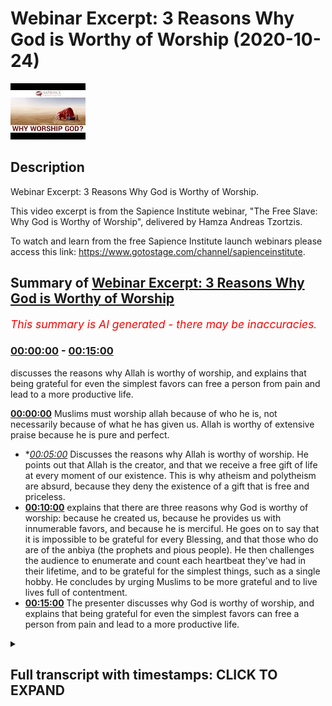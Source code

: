 # Webinar Excerpt: 3 Reasons Why God is Worthy of Worship (2020-10-24)

![alt Webinar Excerpt: 3 Reasons Why God is Worthy of Worship](HwQT_21tM18.jpg "Webinar Excerpt: 3 Reasons Why God is Worthy of Worship")

## Description

Webinar Excerpt: 3 Reasons Why God is Worthy of Worship.

This video excerpt is from the Sapience Institute webinar, "The Free Slave: Why God is Worthy of Worship", delivered by Hamza Andreas Tzortzis.

To watch and learn from the free Sapience Institute launch webinars please access this link: https://www.gotostage.com/channel/sapienceinstitute.

## Summary of [Webinar Excerpt: 3 Reasons Why God is Worthy of Worship](https://www.youtube.com/watch?v=HwQT_21tM18)


*<span style="color:red; font-size:125%">This summary is AI generated - there may be inaccuracies</span>. [](/)*

### [00:00:00](https://www.youtube.com/watch?v=HwQT_21tM18&t=0) - [00:15:00](https://www.youtube.com/watch?v=HwQT_21tM18&t=900)

 discusses the reasons why Allah is worthy of worship, and explains that being grateful for even the simplest favors can free a person from pain and lead to a more productive life.

**[00:00:00](https://www.youtube.com/watch?v=HwQT_21tM18&t=0)** Muslims must worship allah because of who he is, not necessarily because of what he has given us. Allah is worthy of extensive praise because he is pure and perfect.
* **[00:05:00](https://www.youtube.com/watch?v=HwQT_21tM18&t=300)* Discusses the reasons why Allah is worthy of worship. He points out that Allah is the creator, and that we receive a free gift of life at every moment of our existence. This is why atheism and polytheism are absurd, because they deny the existence of a gift that is free and priceless.
* **[00:10:00](https://www.youtube.com/watch?v=HwQT_21tM18&t=600)** explains that there are three reasons why God is worthy of worship: because he created us, because he provides us with innumerable favors, and because he is merciful. He goes on to say that it is impossible to be grateful for every Blessing, and that those who do are of the anbiya (the prophets and pious people). He then challenges the audience to enumerate and count each heartbeat they've had in their lifetime, and to be grateful for the simplest things, such as a single hobby. He concludes by urging Muslims to be more grateful and to live lives full of contentment.
* **[00:15:00](https://www.youtube.com/watch?v=HwQT_21tM18&t=900)** The presenter discusses why God is worthy of worship, and explains that being grateful for even the simplest favors can free a person from pain and lead to a more productive life.

<details><summary><h2>Full transcript with timestamps: CLICK TO EXPAND</h2></summary>

[0:00:05](https://youtu.be/HwQT_21tM18?t=5) we are here to  
[0:00:07](https://youtu.be/HwQT_21tM18?t=7) worship allah subhana wa  
[0:00:10](https://youtu.be/HwQT_21tM18?t=10) and we need to really  
[0:00:13](https://youtu.be/HwQT_21tM18?t=13) create a narrative in the dawah in  
[0:00:15](https://youtu.be/HwQT_21tM18?t=15) sharing islam  
[0:00:17](https://youtu.be/HwQT_21tM18?t=17) and not just focus on all the other the  
[0:00:19](https://youtu.be/HwQT_21tM18?t=19) other topics that we're talking about  
[0:00:20](https://youtu.be/HwQT_21tM18?t=20) which are very important of course  
[0:00:22](https://youtu.be/HwQT_21tM18?t=22) but to put a central focus on why allah  
[0:00:25](https://youtu.be/HwQT_21tM18?t=25) is worthy of worship because this was  
[0:00:27](https://youtu.be/HwQT_21tM18?t=27) the central focus  
[0:00:28](https://youtu.be/HwQT_21tM18?t=28) of the nbr of the best people have  
[0:00:31](https://youtu.be/HwQT_21tM18?t=31) walked this planet which are the  
[0:00:32](https://youtu.be/HwQT_21tM18?t=32) prophets of allah  
[0:00:34](https://youtu.be/HwQT_21tM18?t=34) so the first point  
[0:00:38](https://youtu.be/HwQT_21tM18?t=38) how we're going to answer the question  
[0:00:39](https://youtu.be/HwQT_21tM18?t=39) why worship god why is allah worthy of  
[0:00:41](https://youtu.be/HwQT_21tM18?t=41) worship  
[0:00:42](https://youtu.be/HwQT_21tM18?t=42) well let's begin with the first point  
[0:00:45](https://youtu.be/HwQT_21tM18?t=45) so we must worship allah by virtue of  
[0:00:48](https://youtu.be/HwQT_21tM18?t=48) who he is by virtue of his existence  
[0:00:50](https://youtu.be/HwQT_21tM18?t=50) which basically means  
[0:00:52](https://youtu.be/HwQT_21tM18?t=52) we must worship allah because of who  
[0:00:55](https://youtu.be/HwQT_21tM18?t=55) he is as allah makes it very clear in  
[0:00:58](https://youtu.be/HwQT_21tM18?t=58) the quran in chapter 20 verse 14  
[0:01:00](https://youtu.be/HwQT_21tM18?t=60) indeed i am god i am allah there is no  
[0:01:03](https://youtu.be/HwQT_21tM18?t=63) deity except me  
[0:01:04](https://youtu.be/HwQT_21tM18?t=64) so worship me and establish prayer for  
[0:01:07](https://youtu.be/HwQT_21tM18?t=67) my remembrance so there is no deity  
[0:01:09](https://youtu.be/HwQT_21tM18?t=69) worthy of worship except allah  
[0:01:12](https://youtu.be/HwQT_21tM18?t=72) so when we say allah is worthy of  
[0:01:15](https://youtu.be/HwQT_21tM18?t=75) worship  
[0:01:16](https://youtu.be/HwQT_21tM18?t=76) because of who he is allah is worthy of  
[0:01:18](https://youtu.be/HwQT_21tM18?t=78) worship by virtue of who he is  
[0:01:21](https://youtu.be/HwQT_21tM18?t=81) what does this really mean well let me  
[0:01:22](https://youtu.be/HwQT_21tM18?t=82) give you some thought experiments for  
[0:01:24](https://youtu.be/HwQT_21tM18?t=84) you to focus on  
[0:01:26](https://youtu.be/HwQT_21tM18?t=86) i want you to reflect on the concept of  
[0:01:29](https://youtu.be/HwQT_21tM18?t=89) praising other people  
[0:01:31](https://youtu.be/HwQT_21tM18?t=91) now we praise other people because of by  
[0:01:34](https://youtu.be/HwQT_21tM18?t=94) virtue of  
[0:01:35](https://youtu.be/HwQT_21tM18?t=95) their attributes okay take for example  
[0:01:39](https://youtu.be/HwQT_21tM18?t=99) if people like football or soccer they  
[0:01:42](https://youtu.be/HwQT_21tM18?t=102) may support a football team and they  
[0:01:45](https://youtu.be/HwQT_21tM18?t=105) might support the likes of  
[0:01:46](https://youtu.be/HwQT_21tM18?t=106) messi or ronaldo and if they're  
[0:01:50](https://youtu.be/HwQT_21tM18?t=110) fans of messi and ronaldo when they  
[0:01:54](https://youtu.be/HwQT_21tM18?t=114) when they see messier ronaldo score a  
[0:01:56](https://youtu.be/HwQT_21tM18?t=116) goal  
[0:01:57](https://youtu.be/HwQT_21tM18?t=117) they go crazy right like wow that's  
[0:01:59](https://youtu.be/HwQT_21tM18?t=119) amazing  
[0:02:00](https://youtu.be/HwQT_21tM18?t=120) that's what a great skill what a great  
[0:02:02](https://youtu.be/HwQT_21tM18?t=122) goal right  
[0:02:03](https://youtu.be/HwQT_21tM18?t=123) so what that is that's a form of praise  
[0:02:06](https://youtu.be/HwQT_21tM18?t=126) and the reason we're praising  
[0:02:08](https://youtu.be/HwQT_21tM18?t=128) messi and ronaldo is because of by  
[0:02:11](https://youtu.be/HwQT_21tM18?t=131) virtue of  
[0:02:12](https://youtu.be/HwQT_21tM18?t=132) their sporting skills their football  
[0:02:14](https://youtu.be/HwQT_21tM18?t=134) skills  
[0:02:15](https://youtu.be/HwQT_21tM18?t=135) their athletic attributes okay now  
[0:02:18](https://youtu.be/HwQT_21tM18?t=138) some of you might like mixed martial  
[0:02:20](https://youtu.be/HwQT_21tM18?t=140) arts you might like for example  
[0:02:22](https://youtu.be/HwQT_21tM18?t=142) the eagle khabib and when you when you  
[0:02:25](https://youtu.be/HwQT_21tM18?t=145) see  
[0:02:26](https://youtu.be/HwQT_21tM18?t=146) habib you know grounding and pounding  
[0:02:28](https://youtu.be/HwQT_21tM18?t=148) and you see khabib  
[0:02:30](https://youtu.be/HwQT_21tM18?t=150) getting people to tap out you go crazy  
[0:02:32](https://youtu.be/HwQT_21tM18?t=152) like wow you know when he basically  
[0:02:34](https://youtu.be/HwQT_21tM18?t=154) tapped out  
[0:02:35](https://youtu.be/HwQT_21tM18?t=155) the chicken mcgregor you see he  
[0:02:38](https://youtu.be/HwQT_21tM18?t=158) he tapped out and era went berserk and  
[0:02:41](https://youtu.be/HwQT_21tM18?t=161) you were like wow he's such an amazing  
[0:02:43](https://youtu.be/HwQT_21tM18?t=163) martial artist  
[0:02:45](https://youtu.be/HwQT_21tM18?t=165) why did you praise habib in that way you  
[0:02:47](https://youtu.be/HwQT_21tM18?t=167) praised him by virtue of because of  
[0:02:51](https://youtu.be/HwQT_21tM18?t=171) his his wrestling attributes  
[0:02:55](https://youtu.be/HwQT_21tM18?t=175) okay maybe this doesn't suit you maybe  
[0:02:57](https://youtu.be/HwQT_21tM18?t=177) you're more of a poet  
[0:02:58](https://youtu.be/HwQT_21tM18?t=178) maybe you like poetry so when you listen  
[0:03:00](https://youtu.be/HwQT_21tM18?t=180) to  
[0:03:01](https://youtu.be/HwQT_21tM18?t=181) the poet of the east iqbal and you hear  
[0:03:04](https://youtu.be/HwQT_21tM18?t=184) some of his poetry when he says  
[0:03:06](https://youtu.be/HwQT_21tM18?t=186) this one sajdah this one prostration  
[0:03:09](https://youtu.be/HwQT_21tM18?t=189) that you find so difficult  
[0:03:10](https://youtu.be/HwQT_21tM18?t=190) frees you from a thousand prostrations  
[0:03:13](https://youtu.be/HwQT_21tM18?t=193) when you hear that poem and you read  
[0:03:15](https://youtu.be/HwQT_21tM18?t=195) that poem you're like wow wow wow that's  
[0:03:16](https://youtu.be/HwQT_21tM18?t=196) so amazing and deep you give him praise  
[0:03:19](https://youtu.be/HwQT_21tM18?t=199) by virtue of because of his poetic skin  
[0:03:22](https://youtu.be/HwQT_21tM18?t=202) and attributes  
[0:03:23](https://youtu.be/HwQT_21tM18?t=203) now you might like nasheeds right maybe  
[0:03:26](https://youtu.be/HwQT_21tM18?t=206) i don't know who's a famous nasheed  
[0:03:27](https://youtu.be/HwQT_21tM18?t=207) singer  
[0:03:28](https://youtu.be/HwQT_21tM18?t=208) um i don't know just one should come to  
[0:03:32](https://youtu.be/HwQT_21tM18?t=212) mind  
[0:03:32](https://youtu.be/HwQT_21tM18?t=212) you might like you might like a  
[0:03:34](https://youtu.be/HwQT_21tM18?t=214) particular nasheed  
[0:03:36](https://youtu.be/HwQT_21tM18?t=216) uh whether it's sami yusuf or omar issa  
[0:03:39](https://youtu.be/HwQT_21tM18?t=219) or some spoken word artist like  
[0:03:43](https://youtu.be/HwQT_21tM18?t=223) muslim bilal ashley you know you hear  
[0:03:46](https://youtu.be/HwQT_21tM18?t=226) some of the words you're like wow that's  
[0:03:48](https://youtu.be/HwQT_21tM18?t=228) so deep  
[0:03:49](https://youtu.be/HwQT_21tM18?t=229) now the reason you praise them in that  
[0:03:51](https://youtu.be/HwQT_21tM18?t=231) way because you praise them because of  
[0:03:53](https://youtu.be/HwQT_21tM18?t=233) by virtue of  
[0:03:54](https://youtu.be/HwQT_21tM18?t=234) the poetic or singing attributes okay  
[0:03:58](https://youtu.be/HwQT_21tM18?t=238) you do this all the time now  
[0:04:02](https://youtu.be/HwQT_21tM18?t=242) isn't it interesting that we are  
[0:04:04](https://youtu.be/HwQT_21tM18?t=244) compelled to give  
[0:04:05](https://youtu.be/HwQT_21tM18?t=245) praise to these things and these people  
[0:04:08](https://youtu.be/HwQT_21tM18?t=248) because of their attributes  
[0:04:10](https://youtu.be/HwQT_21tM18?t=250) even though the attributes don't  
[0:04:12](https://youtu.be/HwQT_21tM18?t=252) directly benefit us in any way  
[0:04:14](https://youtu.be/HwQT_21tM18?t=254) and even those these attributes are  
[0:04:16](https://youtu.be/HwQT_21tM18?t=256) limited and flawed because nobody is  
[0:04:18](https://youtu.be/HwQT_21tM18?t=258) perfect  
[0:04:19](https://youtu.be/HwQT_21tM18?t=259) isn't it interesting that we give some  
[0:04:21](https://youtu.be/HwQT_21tM18?t=261) form of praise to these things  
[0:04:23](https://youtu.be/HwQT_21tM18?t=263) so by greater reason what kind of  
[0:04:26](https://youtu.be/HwQT_21tM18?t=266) extensive praise must we give allah  
[0:04:27](https://youtu.be/HwQT_21tM18?t=267) subhanahu wa  
[0:04:29](https://youtu.be/HwQT_21tM18?t=269) whose names and attributes are to the  
[0:04:31](https://youtu.be/HwQT_21tM18?t=271) highest degree possible  
[0:04:32](https://youtu.be/HwQT_21tM18?t=272) they are pure and perfect with no  
[0:04:34](https://youtu.be/HwQT_21tM18?t=274) deficiency and flow  
[0:04:36](https://youtu.be/HwQT_21tM18?t=276) and we give allah praise because of who  
[0:04:39](https://youtu.be/HwQT_21tM18?t=279) he is and not necessarily how he's  
[0:04:41](https://youtu.be/HwQT_21tM18?t=281) decided to express his names and  
[0:04:43](https://youtu.be/HwQT_21tM18?t=283) attributes in our lives  
[0:04:44](https://youtu.be/HwQT_21tM18?t=284) right so this shows that allah is worthy  
[0:04:49](https://youtu.be/HwQT_21tM18?t=289) of worship because of who he is or not  
[0:04:50](https://youtu.be/HwQT_21tM18?t=290) because of what he's given us  
[0:04:52](https://youtu.be/HwQT_21tM18?t=292) allah is worthy of worship because he is  
[0:04:54](https://youtu.be/HwQT_21tM18?t=294) worthy of worship allah is worthy of  
[0:04:56](https://youtu.be/HwQT_21tM18?t=296) worship because of who he is  
[0:04:57](https://youtu.be/HwQT_21tM18?t=297) allah is worthy of extensive praise by  
[0:05:00](https://youtu.be/HwQT_21tM18?t=300) virtue of because of his names and  
[0:05:02](https://youtu.be/HwQT_21tM18?t=302) attributes  
[0:05:03](https://youtu.be/HwQT_21tM18?t=303) that are perfect because if you can  
[0:05:05](https://youtu.be/HwQT_21tM18?t=305) praise other  
[0:05:09](https://youtu.be/HwQT_21tM18?t=309) limited and people and deficient  
[0:05:10](https://youtu.be/HwQT_21tM18?t=310) attributes and they don't directly  
[0:05:12](https://youtu.be/HwQT_21tM18?t=312) benefit us in any way then what does it  
[0:05:14](https://youtu.be/HwQT_21tM18?t=314) mean about praising allah  
[0:05:16](https://youtu.be/HwQT_21tM18?t=316) and praise brothers and sisters and  
[0:05:18](https://youtu.be/HwQT_21tM18?t=318) friends is a form of worship  
[0:05:20](https://youtu.be/HwQT_21tM18?t=320) as we know in um kitab the mother of the  
[0:05:23](https://youtu.be/HwQT_21tM18?t=323) quran  
[0:05:24](https://youtu.be/HwQT_21tM18?t=324) the mother of the book surah al-fatiha  
[0:05:26](https://youtu.be/HwQT_21tM18?t=326) which summarizes the quran which is a  
[0:05:28](https://youtu.be/HwQT_21tM18?t=328) summary of tawheed  
[0:05:29](https://youtu.be/HwQT_21tM18?t=329) the first verse says  
[0:05:33](https://youtu.be/HwQT_21tM18?t=333) all perfect praise and gratitude belongs  
[0:05:36](https://youtu.be/HwQT_21tM18?t=336) to allah so  
[0:05:38](https://youtu.be/HwQT_21tM18?t=338) you know this just makes so much sense  
[0:05:40](https://youtu.be/HwQT_21tM18?t=340) allah is worthy of worship because of  
[0:05:41](https://youtu.be/HwQT_21tM18?t=341) who he is and not necessarily how he's  
[0:05:43](https://youtu.be/HwQT_21tM18?t=343) decided  
[0:05:44](https://youtu.be/HwQT_21tM18?t=344) to manifest any of his bounties in our  
[0:05:46](https://youtu.be/HwQT_21tM18?t=346) life and this is why we need to move  
[0:05:48](https://youtu.be/HwQT_21tM18?t=348) away from a transactional  
[0:05:50](https://youtu.be/HwQT_21tM18?t=350) relation with allah many muslims have a  
[0:05:54](https://youtu.be/HwQT_21tM18?t=354) disgusting sorry for the use of heavy  
[0:05:57](https://youtu.be/HwQT_21tM18?t=357) language  
[0:05:58](https://youtu.be/HwQT_21tM18?t=358) but a disgraceful relationship with  
[0:06:01](https://youtu.be/HwQT_21tM18?t=361) allah subhanallah  
[0:06:02](https://youtu.be/HwQT_21tM18?t=362) ta'ala may not protect us from such i  
[0:06:05](https://youtu.be/HwQT_21tM18?t=365) would even say it's like a hidden form  
[0:06:06](https://youtu.be/HwQT_21tM18?t=366) of shirk  
[0:06:07](https://youtu.be/HwQT_21tM18?t=367) we have a peer-to-peer type of  
[0:06:11](https://youtu.be/HwQT_21tM18?t=371) transactional relation with allah as if  
[0:06:13](https://youtu.be/HwQT_21tM18?t=373) we're both  
[0:06:14](https://youtu.be/HwQT_21tM18?t=374) on the same level we're both business  
[0:06:16](https://youtu.be/HwQT_21tM18?t=376) partners now  
[0:06:18](https://youtu.be/HwQT_21tM18?t=378) for example he gives us a bit of life  
[0:06:20](https://youtu.be/HwQT_21tM18?t=380) and a bit of wife  
[0:06:21](https://youtu.be/HwQT_21tM18?t=381) and a bit of kids and a bit of wealth  
[0:06:24](https://youtu.be/HwQT_21tM18?t=384) and all of these things  
[0:06:26](https://youtu.be/HwQT_21tM18?t=386) and we give him some prayers in return  
[0:06:29](https://youtu.be/HwQT_21tM18?t=389) this is what you call a transactional  
[0:06:31](https://youtu.be/HwQT_21tM18?t=391) relationship  
[0:06:32](https://youtu.be/HwQT_21tM18?t=392) this is not the type of relationship a  
[0:06:34](https://youtu.be/HwQT_21tM18?t=394) muslim should have with allah subhanahu  
[0:06:35](https://youtu.be/HwQT_21tM18?t=395) wa ta'ala allah is worthy of worship  
[0:06:38](https://youtu.be/HwQT_21tM18?t=398) because of who he is and not how he's  
[0:06:40](https://youtu.be/HwQT_21tM18?t=400) decided to  
[0:06:41](https://youtu.be/HwQT_21tM18?t=401) give you any bounties yes allah is  
[0:06:44](https://youtu.be/HwQT_21tM18?t=404) worthy of gratitude which is  
[0:06:46](https://youtu.be/HwQT_21tM18?t=406) also a form of worship because of these  
[0:06:48](https://youtu.be/HwQT_21tM18?t=408) bounties  
[0:06:49](https://youtu.be/HwQT_21tM18?t=409) but primarily we shouldn't think it's  
[0:06:51](https://youtu.be/HwQT_21tM18?t=411) just a transactional relationship  
[0:06:53](https://youtu.be/HwQT_21tM18?t=413) you shouldn't think the only reason i  
[0:06:55](https://youtu.be/HwQT_21tM18?t=415) worship allah is because he's  
[0:06:57](https://youtu.be/HwQT_21tM18?t=417) given me some life and some some  
[0:07:00](https://youtu.be/HwQT_21tM18?t=420) wealth and a wife and kids in a car no  
[0:07:03](https://youtu.be/HwQT_21tM18?t=423) this is wrong in actual fact these are  
[0:07:05](https://youtu.be/HwQT_21tM18?t=425) bonuses which we're going to discuss a  
[0:07:07](https://youtu.be/HwQT_21tM18?t=427) little bit later  
[0:07:09](https://youtu.be/HwQT_21tM18?t=429) we should not have this transaction  
[0:07:10](https://youtu.be/HwQT_21tM18?t=430) relationship because a muslim must know  
[0:07:13](https://youtu.be/HwQT_21tM18?t=433) but allah is worthy of worship even if  
[0:07:15](https://youtu.be/HwQT_21tM18?t=435) they didn't exist  
[0:07:17](https://youtu.be/HwQT_21tM18?t=437) if the whole universe were to not exist  
[0:07:21](https://youtu.be/HwQT_21tM18?t=441) allah is still worthy of worship  
[0:07:22](https://youtu.be/HwQT_21tM18?t=442) if the whole universe were to disobey  
[0:07:24](https://youtu.be/HwQT_21tM18?t=444) allah and worship something else allah  
[0:07:26](https://youtu.be/HwQT_21tM18?t=446) is still worthy of worship it wouldn't  
[0:07:27](https://youtu.be/HwQT_21tM18?t=447) decrease in his bounty or majesty  
[0:07:29](https://youtu.be/HwQT_21tM18?t=449) if the whole universe were to worship  
[0:07:31](https://youtu.be/HwQT_21tM18?t=451) allah and everything within it  
[0:07:32](https://youtu.be/HwQT_21tM18?t=452) would worship allah it doesn't it  
[0:07:35](https://youtu.be/HwQT_21tM18?t=455) wouldn't increase his bounty or majesty  
[0:07:37](https://youtu.be/HwQT_21tM18?t=457) such as allah subhanahu wa so allah  
[0:07:40](https://youtu.be/HwQT_21tM18?t=460) is worthy of worship by virtue because  
[0:07:42](https://youtu.be/HwQT_21tM18?t=462) of who he is  
[0:07:44](https://youtu.be/HwQT_21tM18?t=464) second point allah is worthy of worship  
[0:07:47](https://youtu.be/HwQT_21tM18?t=467) because he is al-khaliq he is the  
[0:07:49](https://youtu.be/HwQT_21tM18?t=469) creator  
[0:07:50](https://youtu.be/HwQT_21tM18?t=470) he created us and sustains everything  
[0:07:52](https://youtu.be/HwQT_21tM18?t=472) allah makes us clear in the quran in  
[0:07:54](https://youtu.be/HwQT_21tM18?t=474) chapter 35 verse 3  
[0:07:56](https://youtu.be/HwQT_21tM18?t=476) allah says all mankind remember the  
[0:07:58](https://youtu.be/HwQT_21tM18?t=478) favor of allah upon you  
[0:08:00](https://youtu.be/HwQT_21tM18?t=480) is there any creator other than allah  
[0:08:03](https://youtu.be/HwQT_21tM18?t=483) who provides for you from the heaven and  
[0:08:04](https://youtu.be/HwQT_21tM18?t=484) the earth  
[0:08:05](https://youtu.be/HwQT_21tM18?t=485) there is no deity except him so how are  
[0:08:08](https://youtu.be/HwQT_21tM18?t=488) you  
[0:08:09](https://youtu.be/HwQT_21tM18?t=489) deluded now we have to understand and i  
[0:08:12](https://youtu.be/HwQT_21tM18?t=492) mentioned this yesterday  
[0:08:13](https://youtu.be/HwQT_21tM18?t=493) allah is the creator therefore he  
[0:08:17](https://youtu.be/HwQT_21tM18?t=497) gives us something in our lives that is  
[0:08:20](https://youtu.be/HwQT_21tM18?t=500) free  
[0:08:20](https://youtu.be/HwQT_21tM18?t=500) that is priceless that he gives to us at  
[0:08:23](https://youtu.be/HwQT_21tM18?t=503) every conscious moment  
[0:08:24](https://youtu.be/HwQT_21tM18?t=504) that we don't earn own or deserve and  
[0:08:27](https://youtu.be/HwQT_21tM18?t=507) what is this thing  
[0:08:28](https://youtu.be/HwQT_21tM18?t=508) it's every moment of our existence we  
[0:08:31](https://youtu.be/HwQT_21tM18?t=511) receive  
[0:08:31](https://youtu.be/HwQT_21tM18?t=511) every moment our existence and we know  
[0:08:33](https://youtu.be/HwQT_21tM18?t=513) it's priceless  
[0:08:34](https://youtu.be/HwQT_21tM18?t=514) because if i said that you had 10  
[0:08:36](https://youtu.be/HwQT_21tM18?t=516) minutes left to live  
[0:08:38](https://youtu.be/HwQT_21tM18?t=518) but in order to get another another 10  
[0:08:40](https://youtu.be/HwQT_21tM18?t=520) years you have to give me all of your  
[0:08:42](https://youtu.be/HwQT_21tM18?t=522) wealth you will throw all of  
[0:08:43](https://youtu.be/HwQT_21tM18?t=523) your wealth at me such as the priceless  
[0:08:45](https://youtu.be/HwQT_21tM18?t=525) nature of  
[0:08:47](https://youtu.be/HwQT_21tM18?t=527) life and allah gives it to us for free  
[0:08:50](https://youtu.be/HwQT_21tM18?t=530) and we don't necessarily earn own or  
[0:08:52](https://youtu.be/HwQT_21tM18?t=532) deserve it we can't  
[0:08:54](https://youtu.be/HwQT_21tM18?t=534) even create a fly even if we were to  
[0:08:56](https://youtu.be/HwQT_21tM18?t=536) come together to do so  
[0:08:57](https://youtu.be/HwQT_21tM18?t=537) so from this point of view if allah  
[0:08:59](https://youtu.be/HwQT_21tM18?t=539) gives us something priceless that is  
[0:09:01](https://youtu.be/HwQT_21tM18?t=541) free  
[0:09:02](https://youtu.be/HwQT_21tM18?t=542) at every moment of our existence how  
[0:09:04](https://youtu.be/HwQT_21tM18?t=544) should it make us feel  
[0:09:05](https://youtu.be/HwQT_21tM18?t=545) what should it evoke it should evoke  
[0:09:08](https://youtu.be/HwQT_21tM18?t=548) extreme ultimate gratitude  
[0:09:10](https://youtu.be/HwQT_21tM18?t=550) to allah and even if you don't have a  
[0:09:14](https://youtu.be/HwQT_21tM18?t=554) great life  
[0:09:14](https://youtu.be/HwQT_21tM18?t=554) you should be extremely grateful because  
[0:09:17](https://youtu.be/HwQT_21tM18?t=557) it's even the mere potential  
[0:09:19](https://youtu.be/HwQT_21tM18?t=559) of existing and this is why it's very  
[0:09:23](https://youtu.be/HwQT_21tM18?t=563) important that allah is worthy of  
[0:09:25](https://youtu.be/HwQT_21tM18?t=565) ultimate gratitude which is a form of  
[0:09:27](https://youtu.be/HwQT_21tM18?t=567) worship because allah created us and he  
[0:09:30](https://youtu.be/HwQT_21tM18?t=570) gives us  
[0:09:31](https://youtu.be/HwQT_21tM18?t=571) for free a priceless gift which is the  
[0:09:34](https://youtu.be/HwQT_21tM18?t=574) gift of life  
[0:09:35](https://youtu.be/HwQT_21tM18?t=575) every conscious moment of our existence  
[0:09:37](https://youtu.be/HwQT_21tM18?t=577) that we don't earn own or deserve  
[0:09:39](https://youtu.be/HwQT_21tM18?t=579) this is why we shouldn't be like those  
[0:09:41](https://youtu.be/HwQT_21tM18?t=581) people who receive a priceless gift  
[0:09:43](https://youtu.be/HwQT_21tM18?t=583) at every moment that we don't earn owner  
[0:09:47](https://youtu.be/HwQT_21tM18?t=587) deserve and then we end up  
[0:09:48](https://youtu.be/HwQT_21tM18?t=588) thinking the gift and not the one who  
[0:09:50](https://youtu.be/HwQT_21tM18?t=590) gave it to us  
[0:09:51](https://youtu.be/HwQT_21tM18?t=591) okay and this is why atheism and  
[0:09:54](https://youtu.be/HwQT_21tM18?t=594) and polytheism is absurd  
[0:09:56](https://youtu.be/HwQT_21tM18?t=596) it's existentially absurd because  
[0:09:58](https://youtu.be/HwQT_21tM18?t=598) there's so much to be grateful for  
[0:10:00](https://youtu.be/HwQT_21tM18?t=600) but they don't know who to be grateful  
[0:10:01](https://youtu.be/HwQT_21tM18?t=601) to right  
[0:10:03](https://youtu.be/HwQT_21tM18?t=603) it's it's an absurdity so allah is  
[0:10:06](https://youtu.be/HwQT_21tM18?t=606) worthy of worship  
[0:10:07](https://youtu.be/HwQT_21tM18?t=607) because he created us he deserves  
[0:10:09](https://youtu.be/HwQT_21tM18?t=609) ultimate gratitude because of the  
[0:10:11](https://youtu.be/HwQT_21tM18?t=611) reasons we just mentioned  
[0:10:12](https://youtu.be/HwQT_21tM18?t=612) number three allah is worthy of worship  
[0:10:15](https://youtu.be/HwQT_21tM18?t=615) because he provides us with innumerable  
[0:10:17](https://youtu.be/HwQT_21tM18?t=617) favors  
[0:10:18](https://youtu.be/HwQT_21tM18?t=618) favors that we cannot enumerate allah  
[0:10:20](https://youtu.be/HwQT_21tM18?t=620) says in the quran  
[0:10:21](https://youtu.be/HwQT_21tM18?t=621) in chapter 14 verse 34 and if you should  
[0:10:25](https://youtu.be/HwQT_21tM18?t=625) try to count the favors of allah  
[0:10:27](https://youtu.be/HwQT_21tM18?t=627) you could not enumerate them meaning you  
[0:10:29](https://youtu.be/HwQT_21tM18?t=629) cannot count them individually  
[0:10:30](https://youtu.be/HwQT_21tM18?t=630) indeed mankind is generally generally  
[0:10:33](https://youtu.be/HwQT_21tM18?t=633) most unjust and ungrateful  
[0:10:35](https://youtu.be/HwQT_21tM18?t=635) now this now i wanted to find an example  
[0:10:38](https://youtu.be/HwQT_21tM18?t=638) to  
[0:10:38](https://youtu.be/HwQT_21tM18?t=638) show that we can't count the blessings  
[0:10:42](https://youtu.be/HwQT_21tM18?t=642) of allah  
[0:10:42](https://youtu.be/HwQT_21tM18?t=642) and this is so true and we can't be  
[0:10:44](https://youtu.be/HwQT_21tM18?t=644) grateful for the blessings of allah in  
[0:10:46](https://youtu.be/HwQT_21tM18?t=646) actual fact in this particular verse i  
[0:10:48](https://youtu.be/HwQT_21tM18?t=648) believe  
[0:10:48](https://youtu.be/HwQT_21tM18?t=648) when allah mentions the favors of allah  
[0:10:50](https://youtu.be/HwQT_21tM18?t=650) it's in the singular the favor of allah  
[0:10:54](https://youtu.be/HwQT_21tM18?t=654) and this is like almost like a  
[0:10:55](https://youtu.be/HwQT_21tM18?t=655) linguistic strategy to humiliate us  
[0:10:57](https://youtu.be/HwQT_21tM18?t=657) not in in a nasty way but in a good way  
[0:11:00](https://youtu.be/HwQT_21tM18?t=660) to humble us to make us realize  
[0:11:02](https://youtu.be/HwQT_21tM18?t=662) forget blessings i can't even count one  
[0:11:04](https://youtu.be/HwQT_21tM18?t=664) blessing i can't even be grateful for  
[0:11:06](https://youtu.be/HwQT_21tM18?t=666) one blessing  
[0:11:06](https://youtu.be/HwQT_21tM18?t=666) so let me give you an example what is  
[0:11:08](https://youtu.be/HwQT_21tM18?t=668) this one blessing for instance  
[0:11:10](https://youtu.be/HwQT_21tM18?t=670) we're taking consideration a single  
[0:11:12](https://youtu.be/HwQT_21tM18?t=672) heartbeat we know if a heartbeat doesn't  
[0:11:15](https://youtu.be/HwQT_21tM18?t=675) if if a heartbeat stop then we don't  
[0:11:17](https://youtu.be/HwQT_21tM18?t=677) have any life anymore  
[0:11:18](https://youtu.be/HwQT_21tM18?t=678) so we mentioned the priceless nature of  
[0:11:20](https://youtu.be/HwQT_21tM18?t=680) life already previously  
[0:11:22](https://youtu.be/HwQT_21tM18?t=682) and our heartbeat is one of the physical  
[0:11:24](https://youtu.be/HwQT_21tM18?t=684) aspar the physical causes that allah  
[0:11:26](https://youtu.be/HwQT_21tM18?t=686) uses to keep us alive  
[0:11:28](https://youtu.be/HwQT_21tM18?t=688) now here's the challenge brothers and  
[0:11:29](https://youtu.be/HwQT_21tM18?t=689) sisters i want you to individually  
[0:11:30](https://youtu.be/HwQT_21tM18?t=690) enumerate and count each heartbeat  
[0:11:32](https://youtu.be/HwQT_21tM18?t=692) you've had in your lifetime  
[0:11:34](https://youtu.be/HwQT_21tM18?t=694) well it's practically impossible because  
[0:11:36](https://youtu.be/HwQT_21tM18?t=696) the for the first two or three years you  
[0:11:37](https://youtu.be/HwQT_21tM18?t=697) have a backlog  
[0:11:38](https://youtu.be/HwQT_21tM18?t=698) because you don't have to count right  
[0:11:41](https://youtu.be/HwQT_21tM18?t=701) when you're sleeping you can't count  
[0:11:42](https://youtu.be/HwQT_21tM18?t=702) so you have a huge backlog you  
[0:11:44](https://youtu.be/HwQT_21tM18?t=704) practically speaking you can never  
[0:11:46](https://youtu.be/HwQT_21tM18?t=706) individually count all the heartbeats  
[0:11:47](https://youtu.be/HwQT_21tM18?t=707) you're going to have in a lifetime  
[0:11:49](https://youtu.be/HwQT_21tM18?t=709) or all the heartbeats you've had thus  
[0:11:50](https://youtu.be/HwQT_21tM18?t=710) far  
[0:11:52](https://youtu.be/HwQT_21tM18?t=712) right now let's shift this a bit now be  
[0:11:55](https://youtu.be/HwQT_21tM18?t=715) individually grateful for each heartbeat  
[0:11:57](https://youtu.be/HwQT_21tM18?t=717) say thank you allah alhamdulillah for  
[0:12:00](https://youtu.be/HwQT_21tM18?t=720) each heart you've had in your lifetime  
[0:12:02](https://youtu.be/HwQT_21tM18?t=722) it's impossible you got too much of a  
[0:12:03](https://youtu.be/HwQT_21tM18?t=723) backlog and if you were able to be  
[0:12:05](https://youtu.be/HwQT_21tM18?t=725) grateful for every single heartbeat  
[0:12:07](https://youtu.be/HwQT_21tM18?t=727) you need to be grateful for the ability  
[0:12:09](https://youtu.be/HwQT_21tM18?t=729) of being grateful for every heartbeat  
[0:12:11](https://youtu.be/HwQT_21tM18?t=731) and therefore you have an infinite  
[0:12:12](https://youtu.be/HwQT_21tM18?t=732) regress of gratitude because you have to  
[0:12:14](https://youtu.be/HwQT_21tM18?t=734) be grateful for the ability to be  
[0:12:15](https://youtu.be/HwQT_21tM18?t=735) grateful  
[0:12:16](https://youtu.be/HwQT_21tM18?t=736) for the ability to be grateful for each  
[0:12:18](https://youtu.be/HwQT_21tM18?t=738) heartbeat and so on and so forth  
[0:12:20](https://youtu.be/HwQT_21tM18?t=740) so the point here is when we take one  
[0:12:22](https://youtu.be/HwQT_21tM18?t=742) small example like the heartbeat  
[0:12:24](https://youtu.be/HwQT_21tM18?t=744) we can't count them individually we  
[0:12:25](https://youtu.be/HwQT_21tM18?t=745) can't be grateful for every single  
[0:12:27](https://youtu.be/HwQT_21tM18?t=747) heartbeat individually  
[0:12:28](https://youtu.be/HwQT_21tM18?t=748) so this is an embarrassing state of  
[0:12:30](https://youtu.be/HwQT_21tM18?t=750) affairs for those people who moan and  
[0:12:31](https://youtu.be/HwQT_21tM18?t=751) groan  
[0:12:32](https://youtu.be/HwQT_21tM18?t=752) right we moan and groan sometimes don't  
[0:12:34](https://youtu.be/HwQT_21tM18?t=754) get me wrong some people you know have a  
[0:12:36](https://youtu.be/HwQT_21tM18?t=756) right to complain  
[0:12:37](https://youtu.be/HwQT_21tM18?t=757) but what i'm trying to say is generally  
[0:12:39](https://youtu.be/HwQT_21tM18?t=759) speaking especially  
[0:12:40](https://youtu.be/HwQT_21tM18?t=760) especially us folk in the in the west we  
[0:12:43](https://youtu.be/HwQT_21tM18?t=763) moan and grown  
[0:12:44](https://youtu.be/HwQT_21tM18?t=764) we're just like you know first world  
[0:12:46](https://youtu.be/HwQT_21tM18?t=766) problems isn't it my internet got down  
[0:12:48](https://youtu.be/HwQT_21tM18?t=768) on my facebook shut down or  
[0:12:50](https://youtu.be/HwQT_21tM18?t=770) you know i don't know uh you know i i  
[0:12:53](https://youtu.be/HwQT_21tM18?t=773) couldn't have three meals a day i only  
[0:12:54](https://youtu.be/HwQT_21tM18?t=774) could have two meals a day  
[0:12:56](https://youtu.be/HwQT_21tM18?t=776) right this is like ridiculous right and  
[0:12:58](https://youtu.be/HwQT_21tM18?t=778) it reminds me of a statement of a  
[0:13:00](https://youtu.be/HwQT_21tM18?t=780) scholar who said that those  
[0:13:01](https://youtu.be/HwQT_21tM18?t=781) he said what do you say about those  
[0:13:02](https://youtu.be/HwQT_21tM18?t=782) people who have one meal a day  
[0:13:05](https://youtu.be/HwQT_21tM18?t=785) he said there of the anbiya what about  
[0:13:07](https://youtu.be/HwQT_21tM18?t=787) those people have two meals a day  
[0:13:09](https://youtu.be/HwQT_21tM18?t=789) they're of the saliheen all right so the  
[0:13:11](https://youtu.be/HwQT_21tM18?t=791) first one is of the prophets the second  
[0:13:13](https://youtu.be/HwQT_21tM18?t=793) one is of the pious people  
[0:13:14](https://youtu.be/HwQT_21tM18?t=794) and then they ask what about those who  
[0:13:15](https://youtu.be/HwQT_21tM18?t=795) have three meals a day and then he  
[0:13:17](https://youtu.be/HwQT_21tM18?t=797) replied and said  
[0:13:18](https://youtu.be/HwQT_21tM18?t=798) build for them a trough because they're  
[0:13:21](https://youtu.be/HwQT_21tM18?t=801) animals yeah  
[0:13:23](https://youtu.be/HwQT_21tM18?t=803) too much food so and another scholar i  
[0:13:26](https://youtu.be/HwQT_21tM18?t=806) believe said  
[0:13:26](https://youtu.be/HwQT_21tM18?t=806) you know have mercy on yourselves you  
[0:13:28](https://youtu.be/HwQT_21tM18?t=808) know your stomach is not a food  
[0:13:30](https://youtu.be/HwQT_21tM18?t=810) plantation  
[0:13:32](https://youtu.be/HwQT_21tM18?t=812) but anyway the point i'm trying to say  
[0:13:33](https://youtu.be/HwQT_21tM18?t=813) is you know we're very ungrateful right  
[0:13:36](https://youtu.be/HwQT_21tM18?t=816) and because we think we should be  
[0:13:37](https://youtu.be/HwQT_21tM18?t=817) grateful for things like a car and a  
[0:13:39](https://youtu.be/HwQT_21tM18?t=819) house and a wife and children no  
[0:13:40](https://youtu.be/HwQT_21tM18?t=820) there are things that we're not awakened  
[0:13:43](https://youtu.be/HwQT_21tM18?t=823) to that we should be grateful for like  
[0:13:45](https://youtu.be/HwQT_21tM18?t=825) basic things like a single hobby that's  
[0:13:47](https://youtu.be/HwQT_21tM18?t=827) why i say to my family anything above a  
[0:13:49](https://youtu.be/HwQT_21tM18?t=829) heartbeat  
[0:13:50](https://youtu.be/HwQT_21tM18?t=830) is a bonus if you really internalize  
[0:13:52](https://youtu.be/HwQT_21tM18?t=832) that concept  
[0:13:54](https://youtu.be/HwQT_21tM18?t=834) really it's gonna be really it's gonna  
[0:13:55](https://youtu.be/HwQT_21tM18?t=835) be quite difficult for you to be upset  
[0:13:57](https://youtu.be/HwQT_21tM18?t=837) it's gonna be quite difficult for you to  
[0:13:59](https://youtu.be/HwQT_21tM18?t=839) uh feel sorry for yourself  
[0:14:01](https://youtu.be/HwQT_21tM18?t=841) it's going to be extremely difficult for  
[0:14:02](https://youtu.be/HwQT_21tM18?t=842) you to moan and groan like you know what  
[0:14:04](https://youtu.be/HwQT_21tM18?t=844) you know especially us born in the 80s  
[0:14:06](https://youtu.be/HwQT_21tM18?t=846) onwards you know we moan and groan about  
[0:14:09](https://youtu.be/HwQT_21tM18?t=849) everything for god's sake people  
[0:14:11](https://youtu.be/HwQT_21tM18?t=851) what's wrong with us i mean honestly  
[0:14:14](https://youtu.be/HwQT_21tM18?t=854) we're a community of  
[0:14:15](https://youtu.be/HwQT_21tM18?t=855) moanas we should be a community of  
[0:14:17](https://youtu.be/HwQT_21tM18?t=857) worshipers  
[0:14:18](https://youtu.be/HwQT_21tM18?t=858) not of moana's we moan about everything  
[0:14:21](https://youtu.be/HwQT_21tM18?t=861) subhanallah  
[0:14:23](https://youtu.be/HwQT_21tM18?t=863) and we we're supposed to be like you  
[0:14:24](https://youtu.be/HwQT_21tM18?t=864) know empowered people that are touched  
[0:14:27](https://youtu.be/HwQT_21tM18?t=867) moved and inspired by revelation  
[0:14:29](https://youtu.be/HwQT_21tM18?t=869) it's as if we haven't picked up the  
[0:14:30](https://youtu.be/HwQT_21tM18?t=870) quran before  
[0:14:32](https://youtu.be/HwQT_21tM18?t=872) well it's like we haven't read the book  
[0:14:34](https://youtu.be/HwQT_21tM18?t=874) of allah then when you read the book of  
[0:14:35](https://youtu.be/HwQT_21tM18?t=875) allah you're going to be happy  
[0:14:38](https://youtu.be/HwQT_21tM18?t=878) right as allah says that he didn't send  
[0:14:40](https://youtu.be/HwQT_21tM18?t=880) this book down to make you sad  
[0:14:42](https://youtu.be/HwQT_21tM18?t=882) talking to the prophet  
[0:14:45](https://youtu.be/HwQT_21tM18?t=885) of this is to make you happy right  
[0:14:48](https://youtu.be/HwQT_21tM18?t=888) and and one way of being happy is to  
[0:14:51](https://youtu.be/HwQT_21tM18?t=891) thank allah because what does allah say  
[0:14:53](https://youtu.be/HwQT_21tM18?t=893) in the quran  
[0:14:54](https://youtu.be/HwQT_21tM18?t=894) if if you if you if you're grateful  
[0:14:56](https://youtu.be/HwQT_21tM18?t=896) allah will give you more to be grateful  
[0:14:58](https://youtu.be/HwQT_21tM18?t=898) for  
[0:14:59](https://youtu.be/HwQT_21tM18?t=899) and you could mirror the meaning if you  
[0:15:00](https://youtu.be/HwQT_21tM18?t=900) moan allah will give you more to moan  
[0:15:02](https://youtu.be/HwQT_21tM18?t=902) about  
[0:15:03](https://youtu.be/HwQT_21tM18?t=903) right allah brothers and sisters we  
[0:15:05](https://youtu.be/HwQT_21tM18?t=905) mourn and you know and this moaning  
[0:15:07](https://youtu.be/HwQT_21tM18?t=907) has really prevented us from really  
[0:15:08](https://youtu.be/HwQT_21tM18?t=908) aspiring and reaching  
[0:15:10](https://youtu.be/HwQT_21tM18?t=910) great heights you know we're very very  
[0:15:12](https://youtu.be/HwQT_21tM18?t=912) petty look at our families sometimes  
[0:15:14](https://youtu.be/HwQT_21tM18?t=914) we're petty about inheritance where  
[0:15:16](https://youtu.be/HwQT_21tM18?t=916) petty about she said this he said that  
[0:15:19](https://youtu.be/HwQT_21tM18?t=919) fulan said this fulani said that we're  
[0:15:21](https://youtu.be/HwQT_21tM18?t=921) pity about  
[0:15:22](https://youtu.be/HwQT_21tM18?t=922) oh he's got better clothes than me we're  
[0:15:24](https://youtu.be/HwQT_21tM18?t=924) pity about oh you know  
[0:15:25](https://youtu.be/HwQT_21tM18?t=925) you know you know so many different  
[0:15:27](https://youtu.be/HwQT_21tM18?t=927) things in in our life  
[0:15:29](https://youtu.be/HwQT_21tM18?t=929) sabana focus on gratitude this this is  
[0:15:31](https://youtu.be/HwQT_21tM18?t=931) this is the approach and the state of  
[0:15:33](https://youtu.be/HwQT_21tM18?t=933) being  
[0:15:33](https://youtu.be/HwQT_21tM18?t=933) of the people of taqwa of the muttaqi  
[0:15:37](https://youtu.be/HwQT_21tM18?t=937) someone who's close to allah wa is god  
[0:15:40](https://youtu.be/HwQT_21tM18?t=940) conscious  
[0:15:40](https://youtu.be/HwQT_21tM18?t=940) they have internalized this aspect of  
[0:15:42](https://youtu.be/HwQT_21tM18?t=942) gratitude well  
[0:15:43](https://youtu.be/HwQT_21tM18?t=943) it will free you wallahi it will free  
[0:15:47](https://youtu.be/HwQT_21tM18?t=947) you  
[0:15:47](https://youtu.be/HwQT_21tM18?t=947) from this pettiness it will free you  
[0:15:49](https://youtu.be/HwQT_21tM18?t=949) from moaning and groaning  
[0:15:51](https://youtu.be/HwQT_21tM18?t=951) it will free you from sadness it would  
[0:15:53](https://youtu.be/HwQT_21tM18?t=953) free you from  
[0:15:54](https://youtu.be/HwQT_21tM18?t=954) pettiness it will free you from slumber  
[0:15:57](https://youtu.be/HwQT_21tM18?t=957) it will free you from all of these kind  
[0:15:59](https://youtu.be/HwQT_21tM18?t=959) of social diseases that prevent you from  
[0:16:01](https://youtu.be/HwQT_21tM18?t=961) becoming the person that you should  
[0:16:02](https://youtu.be/HwQT_21tM18?t=962) become  
[0:16:03](https://youtu.be/HwQT_21tM18?t=963) you know someone who calls to allah  
[0:16:05](https://youtu.be/HwQT_21tM18?t=965) someone who's an intellectual activist  
[0:16:07](https://youtu.be/HwQT_21tM18?t=967) someone who's an academic activist  
[0:16:08](https://youtu.be/HwQT_21tM18?t=968) someone who's proud of their tradition  
[0:16:11](https://youtu.be/HwQT_21tM18?t=971) and shows the light of islam in their  
[0:16:13](https://youtu.be/HwQT_21tM18?t=973) eyes in their face  
[0:16:15](https://youtu.be/HwQT_21tM18?t=975) in their soul in their actions yeah  
[0:16:17](https://youtu.be/HwQT_21tM18?t=977) enough penis wallahi brothers and  
[0:16:18](https://youtu.be/HwQT_21tM18?t=978) sisters you know it's  
[0:16:20](https://youtu.be/HwQT_21tM18?t=980) you know we need a collective  
[0:16:22](https://youtu.be/HwQT_21tM18?t=982) existential slap you know  
[0:16:24](https://youtu.be/HwQT_21tM18?t=984) uh just to wake up because if if we  
[0:16:26](https://youtu.be/HwQT_21tM18?t=986) really internalize the concept of  
[0:16:27](https://youtu.be/HwQT_21tM18?t=987) gratitude  
[0:16:28](https://youtu.be/HwQT_21tM18?t=988) and the fact that we can't be grateful  
[0:16:30](https://youtu.be/HwQT_21tM18?t=990) for even the basic favors  
[0:16:32](https://youtu.be/HwQT_21tM18?t=992) then this should make us extremely  
[0:16:33](https://youtu.be/HwQT_21tM18?t=993) extremely content  
[0:16:35](https://youtu.be/HwQT_21tM18?t=995) and free us from this pain as to move  
[0:16:37](https://youtu.be/HwQT_21tM18?t=997) forward in a very productive way as a  
[0:16:38](https://youtu.be/HwQT_21tM18?t=998) community  
</details>